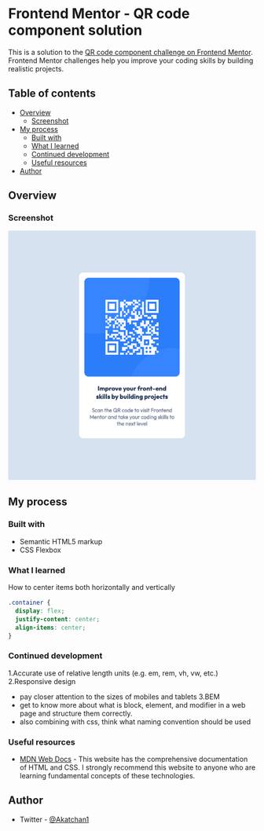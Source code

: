 # Frontend Mentor - QR code component solution

This is a solution to the [QR code component challenge on Frontend Mentor](https://www.frontendmentor.io/challenges/qr-code-component-iux_sIO_H). Frontend Mentor challenges help you improve your coding skills by building realistic projects. 

## Table of contents

- [Overview](#overview)
  - [Screenshot](#screenshot)
- [My process](#my-process)
  - [Built with](#built-with)
  - [What I learned](#what-i-learned)
  - [Continued development](#continued-development)
  - [Useful resources](#useful-resources)
- [Author](#author)


## Overview

### Screenshot

![./images/desktop_QR_code_component.jpg](./images/desktop_QR_code_component.jpg)


## My process

### Built with

- Semantic HTML5 markup
- CSS Flexbox


### What I learned

How to center items both horizontally and vertically

```css
.container {
  display: flex;
  justify-content: center;
  align-items: center;
}    
```


### Continued development

1.Accurate use of relative length units
  (e.g. em, rem, vh, vw, etc.)
2.Responsive design
  - pay closer attention to the sizes of mobiles and tablets
3.BEM
  - get to know more about what is block, element, and modifier
    in a web page and structure them correctly.
  - also combining with css, think what naming convention should be used


### Useful resources

- [MDN Web Docs](https://developer.mozilla.org/en-US/docs/Web) - This website has the comprehensive documentation of HTML and CSS. I strongly recommend this website to anyone who are learning fundamental concepts of these technologies.


## Author

- Twitter - [@Akatchan1](https://www.twitter.com/Akatchan1)

